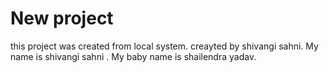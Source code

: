# New project 

this project was created from local system.
creayted by shivangi sahni.
My name is shivangi sahni .
My baby name is shailendra yadav.
